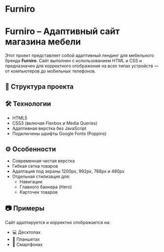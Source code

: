 # Furniro
# Furniro – Адаптивный сайт магазина мебели

Этот проект представляет собой адаптивный лендинг для мебельного бренда **Furniro**. Сайт выполнен с использованием HTML и CSS и предназначен для корректного отображения на всех типах устройств — от компьютеров до мобильных телефонов.

## 📁 Структура проекта


## 🛠️ Технологии

- HTML5
- CSS3 (включая Flexbox и Media Queries)
- Адаптивная верстка без JavaScript
- Подключены шрифты Google Fonts (Poppins)

## ⚙️ Особенности

- Современная чистая верстка
- Гибкая сетка товаров
- Адаптация под экраны 1200px, 992px, 768px и 480px
- Отдельная стилизация для:
  - Навигации
  - Главного баннера (Hero)
  - Карточек товаров

## 📷 Примеры

Сайт адаптируется и корректно отображается на:

- 💻 Десктопах
- 📱 Планшетах
- 📱 Смартфонах


